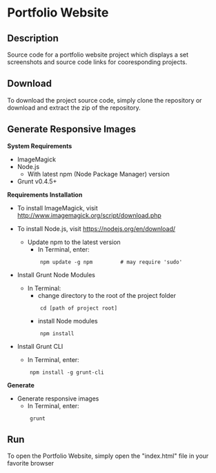 # Portfolio Website

**Description**
---------------
Source code for a portfolio website project which displays a set screenshots and source code links for cooresponding projects.


**Download**
---------------
To download the project source code, simply clone the repository or download and extract the zip of the repository.


**Generate Responsive Images**
---------------
**System Requirements**
- ImageMagick
- Node.js
  - With latest npm (Node Package Manager) version
- Grunt v0.4.5+

**Requirements Installation**
- To install ImageMagick, visit http://www.imagemagick.org/script/download.php

- To install Node.js, visit https://nodejs.org/en/download/
  - Update npm to the latest version
    - In Terminal, enter:  
    ```shell
        npm update -g npm         # may require 'sudo'
    ```

- Install Grunt Node Modules
  - In Terminal:
    - change directory to the root of the project folder 
    ```shell
        cd [path of project root]
    ```
    - install Node modules  
    ```shell
        npm install
    ```

- Install Grunt CLI
  - In Terminal, enter:  
  ```shell
      npm install -g grunt-cli
  ```

**Generate**
- Generate responsive images
  - In Terminal, enter:  
  ```shell
      grunt
  ```


**Run**
---------------
To open the Portfolio Website, simply open the "index.html" file in your favorite browser
